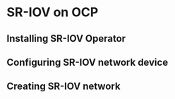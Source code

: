# SR-IOV on OCP

## Installing SR-IOV Operator



## Configuring SR-IOV network device


## Creating SR-IOV network
